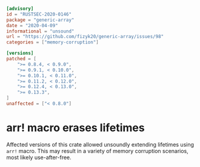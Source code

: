 ```toml
[advisory]
id = "RUSTSEC-2020-0146"
package = "generic-array"
date = "2020-04-09"
informational = "unsound"
url = "https://github.com/fizyk20/generic-array/issues/98"
categories = ["memory-corruption"]

[versions]
patched = [
    ">= 0.8.4, < 0.9.0",
    ">= 0.9.1, < 0.10.0",
    ">= 0.10.1, < 0.11.0",
    ">= 0.11.2, < 0.12.0",
    ">= 0.12.4, < 0.13.0",
    ">= 0.13.3",
]
unaffected = ["< 0.8.0"]
```

# arr! macro erases lifetimes

Affected versions of this crate allowed unsoundly extending
lifetimes using `arr!` macro. This may result in a variety of
memory corruption scenarios, most likely use-after-free.
